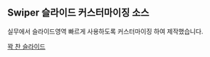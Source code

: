 ## Swiper 슬라이드 커스터마이징 소스
실무에서 슬라이드영역 빠르게 사용하도록 커스터마이징 하여 제작했습니다.

[꽉 찬 슬라이드](https://korea-webclass.github.io/swiper/html/slide01.html)

